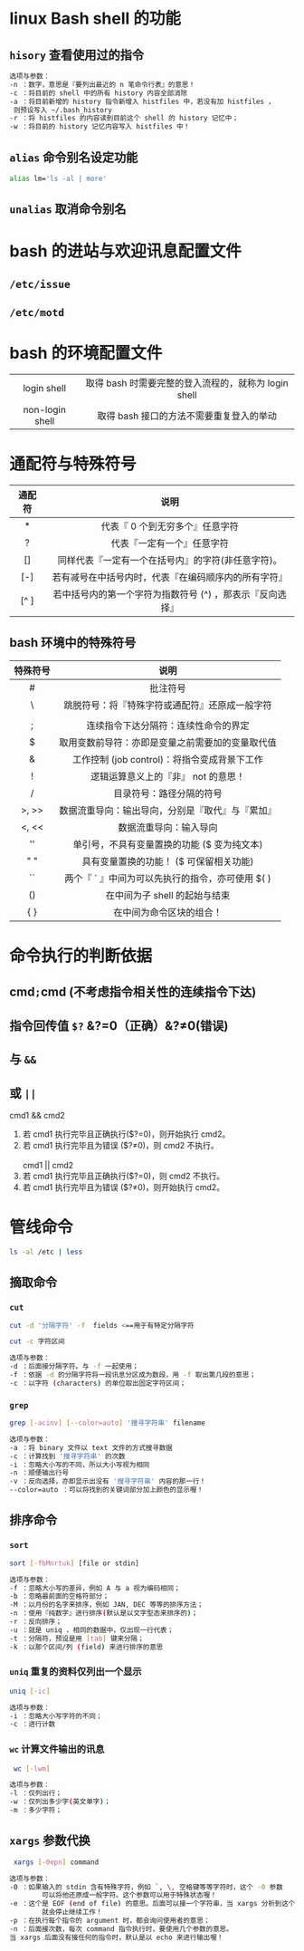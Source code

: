 # linux Bash shell 的功能

## `hisory` 查看使用过的指令
````bash
选项与参数：
-n ：数字，意思是『要列出最近的 n 笔命令行表』的意思！
-c ：将目前的 shell 中的所有 history 内容全部消除
-a ：将目前新增的 history 指令新增入 histfiles 中，若没有加 histfiles ，
 则预设写入 ~/.bash_history
-r ：将 histfiles 的内容读到目前这个 shell 的 history 记忆中；
-w ：将目前的 history 记忆内容写入 histfiles 中！
````

## `alias`  命令别名设定功能
````bash
alias lm='ls -al | more'
````
## `unalias` 取消命令别名


# bash 的进站与欢迎讯息配置文件

  ## `/etc/issue `    
   ## `/etc/motd `

# bash 的环境配置文件

|             |                          | 
| :---------: | :-----------------------------------------------------------------------: |
|    login shell    |        取得 bash 时需要完整的登入流程的，就称为 login shell        |  
|   non-login shell      |           取得 bash 接口的方法不需要重复登入的举动              |

 # 通配符与特殊符号


|      通配符       |       说明                   | 
| :---------: | :-----------------------------------------------------------------------: |
|    *    |       代表『 0 个到无穷多个』任意字符       |  
|  ?      |           代表『一定有一个』任意字符            |
|    []    |       同样代表『一定有一个在括号内』的字符(非任意字符)。  |  
|   [-]    |          若有减号在中括号内时，代表『在编码顺序内的所有字符』 |
|  [^ ]   |    若中括号内的第一个字符为指数符号 (^) ，那表示『反向选择』   |  

## bash 环境中的特殊符号

|    特殊符号         |      说明                    | 
| :---------: | :-----------------------------------------------------------------------: |
|    #    |       批注符号       |  
|  \       |     跳脱符号：将『特殊字符或通配符』还原成一般字符           |
|    |    |      管线 (pipe)：分隔两个管线命令的界定   |  
|   ;    |         连续指令下达分隔符：连续性命令的界定  |
|  $  |    取用变数前导符：亦即是变量之前需要加的变量取代值   |  
|    &    |  工作控制 (job control)：将指令变成背景下工作   |  
|    !    |     逻辑运算意义上的『非』 not 的意思！     |
|   /    |         目录符号：路径分隔的符号     |  
|   >, >>   |      数据流重导向：输出导向，分别是『取代』与『累加』 |
|  <, <<  |    数据流重导向：输入导向   |  
|  ''  |      单引号，不具有变量置换的功能 ($ 变为纯文本) |  
| " " |    具有变量置换的功能！ ($ 可保留相关功能)    |
|  `` | 两个『 ` 』中间为可以先执行的指令，亦可使用 $( )  |  
| () |   在中间为子 shell 的起始与结束 |
|  { }  |  在中间为命令区块的组合！   |  

# 命令执行的判断依据

## cmd`;`cmd (不考虑指令相关性的连续指令下达)

## 指令回传值 `$?`  &?=0（正确）&?≠0(错误)
## 与 `&&`
## 或 `||`
cmd1 && cmd2<br/>
1. 若 cmd1 执行完毕且正确执行($?=0)，则开始执行 cmd2。<br/>
2. 若 cmd1 执行完毕且为错误 ($?≠0)，则 cmd2 不执行。<br/><br/>
cmd1 || cmd2<br/>
1. 若 cmd1 执行完毕且正确执行($?=0)，则 cmd2 不执行。<br/>
2. 若 cmd1 执行完毕且为错误 ($?≠0)，则开始执行 cmd2。<br/>

# 管线命令 
 ````bash
ls -al /etc | less 
````
## 摘取命令

### `cut`
````bash
cut -d '分隔字符' -f  fields <==用于有特定分隔字符

cut -c 字符区间

选项与参数：
-d ：后面接分隔字符。与 -f 一起使用；
-f ：依据 -d 的分隔字符将一段讯息分区成为数段，用 -f 取出第几段的意思；
-c ：以字符 (characters) 的单位取出固定字符区间；
````

### `grep`
````bash
grep [-acinv] [--color=auto] '搜寻字符串' filename

选项与参数：
-a ：将 binary 文件以 text 文件的方式搜寻数据
-c ：计算找到 '搜寻字符串' 的次数
-i ：忽略大小写的不同，所以大小写视为相同
-n ：顺便输出行号
-v ：反向选择，亦即显示出没有 '搜寻字符串' 内容的那一行！
--color=auto ：可以将找到的关键词部分加上颜色的显示喔！
````

## 排序命令

### `sort` 
````bash
sort [-fbMnrtuk] [file or stdin]

选项与参数：
-f ：忽略大小写的差异，例如 A 与 a 视为编码相同；
-b ：忽略最前面的空格符部分；
-M ：以月份的名字来排序，例如 JAN, DEC 等等的排序方法；
-n ：使用『纯数字』进行排序(默认是以文字型态来排序的)；
-r ：反向排序；
-u ：就是 uniq ，相同的数据中，仅出现一行代表；
-t ：分隔符，预设是用 [tab] 键来分隔；
-k ：以那个区间/列 (field) 来进行排序的意思
````

### `uniq`  重复的资料仅列出一个显示
````bash
uniq [-ic]

选项与参数：
-i ：忽略大小写字符的不同；
-c ：进行计数
````
### `wc`  计算文件输出的讯息
````bash
 wc [-lwm] 

选项与参数：
-l ：仅列出行；
-w ：仅列出多少字(英文单字)；
-m ：多少字符；
````
## `xargs` 参数代换
````bash
 xargs [-0epn] command

选项与参数：
-0 ：如果输入的 stdin 含有特殊字符，例如 `, \, 空格键等等字符时，这个 -0 参数
        可以将他还原成一般字符。这个参数可以用于特殊状态喔！
-e ：这个是 EOF (end of file) 的意思。后面可以接一个字符串，当 xargs 分析到这个字符串时，
        就会停止继续工作！
-p ：在执行每个指令的 argument 时，都会询问使用者的意思；
-n ：后面接次数，每次 command 指令执行时，要使用几个参数的意思。
当 xargs 后面没有接任何的指令时，默认是以 echo 来进行输出喔！
````
